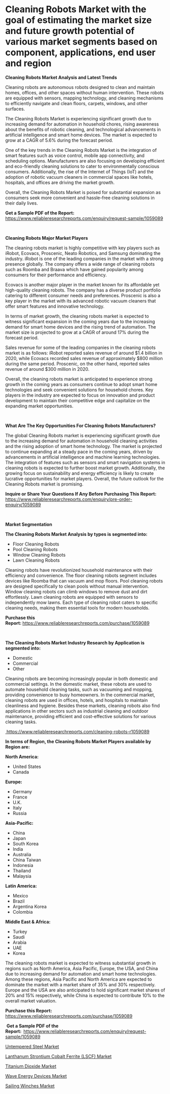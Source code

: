 <p><h1>Cleaning Robots Market with the goal of estimating the market size and future growth potential of various market segments based on component, applications, end user and region</h1></p><p><strong>Cleaning Robots Market Analysis and Latest Trends</strong></p>
<p><p>Cleaning robots are autonomous robots designed to clean and maintain homes, offices, and other spaces without human intervention. These robots are equipped with sensors, mapping technology, and cleaning mechanisms to efficiently navigate and clean floors, carpets, windows, and other surfaces.</p><p>The Cleaning Robots Market is experiencing significant growth due to increasing demand for automation in household chores, rising awareness about the benefits of robotic cleaning, and technological advancements in artificial intelligence and smart home devices. The market is expected to grow at a CAGR of 5.6% during the forecast period.</p><p>One of the key trends in the Cleaning Robots Market is the integration of smart features such as voice control, mobile app connectivity, and scheduling options. Manufacturers are also focusing on developing efficient and eco-friendly cleaning solutions to cater to environmentally conscious consumers. Additionally, the rise of the Internet of Things (IoT) and the adoption of robotic vacuum cleaners in commercial spaces like hotels, hospitals, and offices are driving the market growth.</p><p>Overall, the Cleaning Robots Market is poised for substantial expansion as consumers seek more convenient and hassle-free cleaning solutions in their daily lives.</p></p>
<p><strong>Get a Sample PDF of the Report:&nbsp;</strong> <a href="https://www.reliableresearchreports.com/enquiry/request-sample/1059089">https://www.reliableresearchreports.com/enquiry/request-sample/1059089</a></p>
<p>&nbsp;</p>
<p><strong>Cleaning Robots Major Market Players</strong></p>
<p><p>The cleaning robots market is highly competitive with key players such as iRobot, Ecovacs, Proscenic, Neato Robotics, and Samsung dominating the industry. iRobot is one of the leading companies in the market with a strong presence globally. The company offers a wide range of cleaning robots such as Roomba and Braava which have gained popularity among consumers for their performance and efficiency.</p><p>Ecovacs is another major player in the market known for its affordable yet high-quality cleaning robots. The company has a diverse product portfolio catering to different consumer needs and preferences. Proscenic is also a key player in the market with its advanced robotic vacuum cleaners that offer smart features and innovative technology.</p><p>In terms of market growth, the cleaning robots market is expected to witness significant expansion in the coming years due to the increasing demand for smart home devices and the rising trend of automation. The market size is projected to grow at a CAGR of around 17% during the forecast period.</p><p>Sales revenue for some of the leading companies in the cleaning robots market is as follows: iRobot reported sales revenue of around $1.4 billion in 2020, while Ecovacs recorded sales revenue of approximately $800 million during the same period. Proscenic, on the other hand, reported sales revenue of around $300 million in 2020.</p><p>Overall, the cleaning robots market is anticipated to experience strong growth in the coming years as consumers continue to adopt smart home technologies and seek convenient solutions for household chores. Key players in the industry are expected to focus on innovation and product development to maintain their competitive edge and capitalize on the expanding market opportunities.</p></p>
<p>&nbsp;</p>
<p><strong>What Are The Key Opportunities For Cleaning Robots Manufacturers?</strong></p>
<p><p>The global Cleaning Robots market is experiencing significant growth due to the increasing demand for automation in household cleaning activities and the rising adoption of smart home technology. The market is projected to continue expanding at a steady pace in the coming years, driven by advancements in artificial intelligence and machine learning technologies. The integration of features such as sensors and smart navigation systems in cleaning robots is expected to further boost market growth. Additionally, the growing focus on sustainability and energy efficiency is likely to create lucrative opportunities for market players. Overall, the future outlook for the Cleaning Robots market is promising.</p></p>
<p><strong>Inquire or Share Your Questions If Any Before Purchasing This Report:</strong> <a href="https://www.reliableresearchreports.com/enquiry/pre-order-enquiry/1059089">https://www.reliableresearchreports.com/enquiry/pre-order-enquiry/1059089</a></p>
<p>&nbsp;</p>
<p><strong>Market Segmentation</strong></p>
<p><strong>The Cleaning Robots Market Analysis by types is segmented into:</strong></p>
<p><ul><li>Floor Cleaning Robots</li><li>Pool Cleaning Robots</li><li>Window Cleaning Robots</li><li>Lawn Cleaning Robots</li></ul></p>
<p><p>Cleaning robots have revolutionized household maintenance with their efficiency and convenience. The floor cleaning robots segment includes devices like Roomba that can vacuum and mop floors. Pool cleaning robots are designed specifically to clean pools without manual intervention. Window cleaning robots can climb windows to remove dust and dirt effortlessly. Lawn cleaning robots are equipped with sensors to independently mow lawns. Each type of cleaning robot caters to specific cleaning needs, making them essential tools for modern households.</p></p>
<p><strong>Purchase this Report:&nbsp;</strong><a href="https://www.reliableresearchreports.com/purchase/1059089">https://www.reliableresearchreports.com/purchase/1059089</a></p>
<p>&nbsp;</p>
<p><strong>The Cleaning Robots Market Industry Research by Application is segmented into:</strong></p>
<p><ul><li>Domestic</li><li>Commercial</li><li>Other</li></ul></p>
<p><p>Cleaning robots are becoming increasingly popular in both domestic and commercial settings. In the domestic market, these robots are used to automate household cleaning tasks, such as vacuuming and mopping, providing convenience to busy homeowners. In the commercial market, cleaning robots are used in offices, hotels, and hospitals to maintain cleanliness and hygiene. Besides these markets, cleaning robots also find applications in other sectors such as industrial cleaning and outdoor maintenance, providing efficient and cost-effective solutions for various cleaning tasks.</p></p>
<p><a href="https://www.reliableresearchreports.com/cleaning-robots-r1059089">&nbsp;https://www.reliableresearchreports.com/cleaning-robots-r1059089</a></p>
<p><strong>In terms of Region, the Cleaning Robots Market Players available by Region are:</strong></p>
<p>
    <p> <strong> North America: </strong>
        <ul>
            <li>United States</li>
            <li>Canada</li>
        </ul>
        </p> 
    <p> <strong> Europe: </strong>
        <ul>
            <li>Germany</li>
            <li>France</li>
            <li>U.K.</li>
            <li>Italy</li>
            <li>Russia</li>
        </ul>
        </p> 
    <p> <strong> Asia-Pacific: </strong>
        <ul>
            <li>China</li>
            <li>Japan</li>
            <li>South Korea</li>
            <li>India</li>
            <li>Australia</li>
            <li>China Taiwan</li>
            <li>Indonesia</li>
            <li>Thailand</li>
            <li>Malaysia</li>
        </ul>
        </p> 
    <p> <strong> Latin America: </strong>
        <ul>
            <li>Mexico</li>
            <li>Brazil</li>
            <li>Argentina Korea</li>
            <li>Colombia</li>
        </ul>
        </p> 
    <p> <strong> Middle East & Africa: </strong>
        <ul>
            <li>Turkey</li>
            <li>Saudi</li>
            <li>Arabia</li>
            <li>UAE</li>
            <li>Korea</li>
        </ul>
    </p>
    </p>
<p><p>The cleaning robots market is expected to witness substantial growth in regions such as North America, Asia Pacific, Europe, the USA, and China due to increasing demand for automation and smart home technologies. Among these regions, Asia Pacific and North America are expected to dominate the market with a market share of 35% and 30% respectively. Europe and the USA are also anticipated to hold significant market shares of 20% and 15% respectively, while China is expected to contribute 10% to the overall market valuation.</p></p>
<p><strong>Purchase this Report: </strong><a href="https://www.reliableresearchreports.com/purchase/1059089">https://www.reliableresearchreports.com/purchase/1059089</a></p>
<p>&nbsp;<strong>Get a Sample PDF of the Report:&nbsp;&nbsp;</strong><a href="https://www.reliableresearchreports.com/enquiry/request-sample/1059089">https://www.reliableresearchreports.com/enquiry/request-sample/1059089</a></p>
<p><strong></strong></p>
<p><p><a href="https://glittery-fuchsia-86a.notion.site/Untempered-Steel-Market-Size-Market-Share-and-Global-Market-Analysis-Report-2024-2031-c3c6c16ff05045cb89eb9cb21752df93">Untempered Steel Market</a></p><p><a href="https://www.linkedin.com/pulse/lanthanum-strontium-cobalt-ferrite-lscf-market-insights-iq4ne?trackingId=b4Gks40Wc04kIQ3c%2BRSmGg%3D%3D">Lanthanum Strontium Cobalt Ferrite (LSCF) Market</a></p><p><a href="https://acidic-farm-354.notion.site/Titanium-Dioxide-Market-Size-2024-2031-Global-Industrial-Analysis-Key-Geographical-Regions-Marke-3d37cc7854724f438e5948255c9494b8">Titanium Dioxide Market</a></p><p><a href="https://view.publitas.com/reportprime-1/wave-energy-devices-market-dynamics-2024-2031-also-about-its-market-trends-projections-and-opportunities/">Wave Energy Devices Market</a></p><p><a href="https://view.publitas.com/reportprime-1/insights-into-sailing-winches-market-size-analysing-market-share-trends-and-growth-from-2024-to-2031/">Sailing Winches Market</a></p></p>